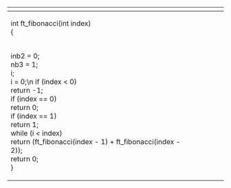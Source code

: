 <div class="tg-wrap"><table class="tg">
<thead>
  <tr>
    <th class="tg-c3ow"></th>
    <th class="tg-c3ow"></th>
    <th class="tg-0pky"></th>
    <th class="tg-0pky"></th>
    <th class="tg-0pky"></th>
  </tr>
</thead>
<tbody>
  <tr>
    <td class="tg-lboi"><p>
      int ft_fibonacci(int index)<br>
{<br>
    <p style="text-indent:20px;" nb = 0;</p><br>
    inb2 = 0;<br>
    nb3 = 1;<br>
    i;<br>
    i = 0;\n
    if (index < 0)<br>
        return -1;<br>
    if (index == 0)<br>
        return 0;<br>
    if (index == 1)<br>
        return 1;<br>
    while (i < index)<br>
        return (ft_fibonacci(index - 1) + ft_fibonacci(index - 2));<br>
    return 0;<br>
}</p></td>
    <td class="tg-c3ow"></td>
    <td class="tg-0pky"></td>
    <td class="tg-0pky"></td>
    <td class="tg-0pky"></td>
  </tr>
</tbody>
</table></div>
